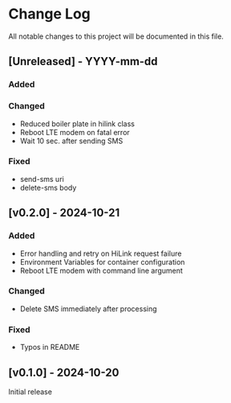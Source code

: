 
# Change Log
All notable changes to this project will be documented in this file.


## [Unreleased] - YYYY-mm-dd

### Added

### Changed
- Reduced boiler plate in hilink class
- Reboot LTE modem on fatal error
- Wait 10 sec. after sending SMS

### Fixed
- send-sms uri
- delete-sms body


## [v0.2.0] - 2024-10-21

### Added
- Error handling and retry on HiLink request failure
- Environment Variables for container configuration
- Reboot LTE modem with command line argument

### Changed
- Delete SMS immediately after processing

### Fixed
- Typos in README

## [v0.1.0] - 2024-10-20

Initial release

